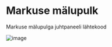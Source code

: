 # Markuse mälupulk
Markuse mälupulga juhtpaneeli lähtekood

![image](https://user-images.githubusercontent.com/45605071/156903203-46547d8a-21d9-41a8-9d40-93d9fb079c34.png)